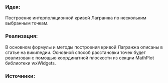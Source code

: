 ### Идея: 
Построение интерполяционной кривой Лагранжа по нескольким выбранным точкам.
### Реализация:
В основном формулы и методы построения кривой Лагранжа описаны в статье на википедии. Основной способ расстановки точек будет реализован с помощью координатной плоскости из секции MathPlot библиотеки wxWidgets.
### **Источники:** 
